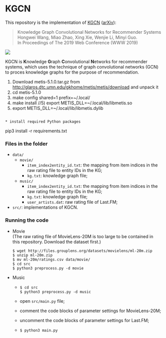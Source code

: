 # KGCN

This repository is the implementation of [KGCN](https://dl.acm.org/citation.cfm?id=3313417) ([arXiv](https://arxiv.org/abs/1904.12575)):

> Knowledge Graph Convolutional Networks for Recommender Systems  
Hongwei Wang, Miao Zhao, Xing Xie, Wenjie Li, Minyi Guo.  
In Proceedings of The 2019 Web Conference (WWW 2019)

![](https://github.com/hwwang55/KGCN/blob/master/framework.png)

KGCN is **K**nowledge **G**raph **C**onvolutional **N**etworks for recommender systems, which uses the technique of graph convolutional networks (GCN) to proces knowledge graphs for the purpose of recommendation.


1) Download metis-5.1.0.tar.gz from http://glaros.dtc.umn.edu/gkhome/metis/metis/download and unpack it
2) cd metis-5.1.0
3) make config shared=1 prefix=~/.local/
4) make install
//5) export METIS_DLL=~/.local/lib/libmetis.so
5) export METIS_DLL=~/.local/lib/libmetis.dylib
```

* install required Python packages

```
 pip3 install -r requirements.txt




### Files in the folder

- `data/`
  - `movie/`
    - `item_index2entity_id.txt`: the mapping from item indices in the raw rating file to entity IDs in the KG;
    - `kg.txt`: knowledge graph file;
  - `music/`
    - `item_index2entity_id.txt`: the mapping from item indices in the raw rating file to entity IDs in the KG;
    - `kg.txt`: knowledge graph file;
    - `user_artists.dat`: raw rating file of Last.FM;
- `src/`: implementations of KGCN.




### Running the code
- Movie  
  (The raw rating file of MovieLens-20M is too large to be contained in this repository.
  Download the dataset first.)
  ```
  $ wget http://files.grouplens.org/datasets/movielens/ml-20m.zip
  $ unzip ml-20m.zip
  $ mv ml-20m/ratings.csv data/movie/
  $ cd src
  $ python3 preprocess.py -d movie
  ```
- Music
  - ```
    $ cd src
    $ python3 preprocess.py -d music
    ```
  - open `src/main.py` file;
    
  - comment the code blocks of parameter settings for MovieLens-20M;
    
  - uncomment the code blocks of parameter settings for Last.FM;
    
  - ```
    $ python3 main.py
    ```
